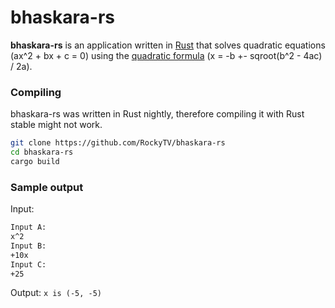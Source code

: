 # bhaskara-rs
**bhaskara-rs** is an application written in [Rust][rust] that solves quadratic equations (ax^2 + bx + c = 0) using the [quadratic formula][formula] (x = -b +- sqroot(b^2 - 4ac) / 2a).

### Compiling
bhaskara-rs was written in Rust nightly, therefore compiling it with Rust stable might not work.
```bash
git clone https://github.com/RockyTV/bhaskara-rs
cd bhaskara-rs
cargo build
```

### Sample output
Input:
```bash
Input A:
x^2
Input B:
+10x
Input C:
+25
```
Output:
`x is (-5, -5)`

[rust]: https://rust-lang.org/
[formula]: https://en.wikipedia.org/wiki/Quadratic_formula
